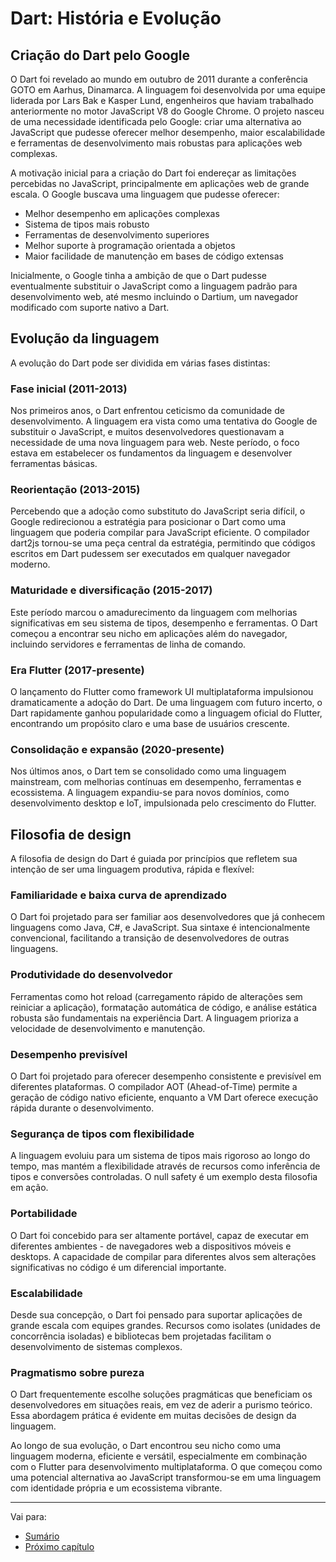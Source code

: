 # Dart: História e Evolução

## Criação do Dart pelo Google

O Dart foi revelado ao mundo em outubro de 2011 durante a conferência GOTO em Aarhus, Dinamarca. A linguagem foi desenvolvida por uma equipe liderada por Lars Bak e Kasper Lund, engenheiros que haviam trabalhado anteriormente no motor JavaScript V8 do Google Chrome. O projeto nasceu de uma necessidade identificada pelo Google: criar uma alternativa ao JavaScript que pudesse oferecer melhor desempenho, maior escalabilidade e ferramentas de desenvolvimento mais robustas para aplicações web complexas.

A motivação inicial para a criação do Dart foi endereçar as limitações percebidas no JavaScript, principalmente em aplicações web de grande escala. O Google buscava uma linguagem que pudesse oferecer:

- Melhor desempenho em aplicações complexas
- Sistema de tipos mais robusto
- Ferramentas de desenvolvimento superiores
- Melhor suporte à programação orientada a objetos
- Maior facilidade de manutenção em bases de código extensas

Inicialmente, o Google tinha a ambição de que o Dart pudesse eventualmente substituir o JavaScript como a linguagem padrão para desenvolvimento web, até mesmo incluindo o Dartium, um navegador modificado com suporte nativo a Dart.

## Evolução da linguagem

A evolução do Dart pode ser dividida em várias fases distintas:

### Fase inicial (2011-2013)
Nos primeiros anos, o Dart enfrentou ceticismo da comunidade de desenvolvimento. A linguagem era vista como uma tentativa do Google de substituir o JavaScript, e muitos desenvolvedores questionavam a necessidade de uma nova linguagem para web. Neste período, o foco estava em estabelecer os fundamentos da linguagem e desenvolver ferramentas básicas.

### Reorientação (2013-2015)
Percebendo que a adoção como substituto do JavaScript seria difícil, o Google redirecionou a estratégia para posicionar o Dart como uma linguagem que poderia compilar para JavaScript eficiente. O compilador dart2js tornou-se uma peça central da estratégia, permitindo que códigos escritos em Dart pudessem ser executados em qualquer navegador moderno.

### Maturidade e diversificação (2015-2017)
Este período marcou o amadurecimento da linguagem com melhorias significativas em seu sistema de tipos, desempenho e ferramentas. O Dart começou a encontrar seu nicho em aplicações além do navegador, incluindo servidores e ferramentas de linha de comando.

### Era Flutter (2017-presente)
O lançamento do Flutter como framework UI multiplataforma impulsionou dramaticamente a adoção do Dart. De uma linguagem com futuro incerto, o Dart rapidamente ganhou popularidade como a linguagem oficial do Flutter, encontrando um propósito claro e uma base de usuários crescente.

### Consolidação e expansão (2020-presente)
Nos últimos anos, o Dart tem se consolidado como uma linguagem mainstream, com melhorias contínuas em desempenho, ferramentas e ecossistema. A linguagem expandiu-se para novos domínios, como desenvolvimento desktop e IoT, impulsionada pelo crescimento do Flutter.

## Filosofia de design

A filosofia de design do Dart é guiada por princípios que refletem sua intenção de ser uma linguagem produtiva, rápida e flexível:

### Familiaridade e baixa curva de aprendizado
O Dart foi projetado para ser familiar aos desenvolvedores que já conhecem linguagens como Java, C#, e JavaScript. Sua sintaxe é intencionalmente convencional, facilitando a transição de desenvolvedores de outras linguagens.

### Produtividade do desenvolvedor
Ferramentas como hot reload (carregamento rápido de alterações sem reiniciar a aplicação), formatação automática de código, e análise estática robusta são fundamentais na experiência Dart. A linguagem prioriza a velocidade de desenvolvimento e manutenção.

### Desempenho previsível
O Dart foi projetado para oferecer desempenho consistente e previsível em diferentes plataformas. O compilador AOT (Ahead-of-Time) permite a geração de código nativo eficiente, enquanto a VM Dart oferece execução rápida durante o desenvolvimento.

### Segurança de tipos com flexibilidade
A linguagem evoluiu para um sistema de tipos mais rigoroso ao longo do tempo, mas mantém a flexibilidade através de recursos como inferência de tipos e conversões controladas. O null safety é um exemplo desta filosofia em ação.

### Portabilidade
O Dart foi concebido para ser altamente portável, capaz de executar em diferentes ambientes - de navegadores web a dispositivos móveis e desktops. A capacidade de compilar para diferentes alvos sem alterações significativas no código é um diferencial importante.

### Escalabilidade
Desde sua concepção, o Dart foi pensado para suportar aplicações de grande escala com equipes grandes. Recursos como isolates (unidades de concorrência isoladas) e bibliotecas bem projetadas facilitam o desenvolvimento de sistemas complexos.

### Pragmatismo sobre pureza
O Dart frequentemente escolhe soluções pragmáticas que beneficiam os desenvolvedores em situações reais, em vez de aderir a purismo teórico. Essa abordagem prática é evidente em muitas decisões de design da linguagem.

Ao longo de sua evolução, o Dart encontrou seu nicho como uma linguagem moderna, eficiente e versátil, especialmente em combinação com o Flutter para desenvolvimento multiplataforma. O que começou como uma potencial alternativa ao JavaScript transformou-se em uma linguagem com identidade própria e um ecossistema vibrante.

---
Vai para:
- [Sumário](https://github.com/claulis/flutter/blob/main/dart/README.md)
- [Próximo capítulo](https://github.com/claulis/flutter/blob/main/dart/capitulos/justificativas-vantagens.md)